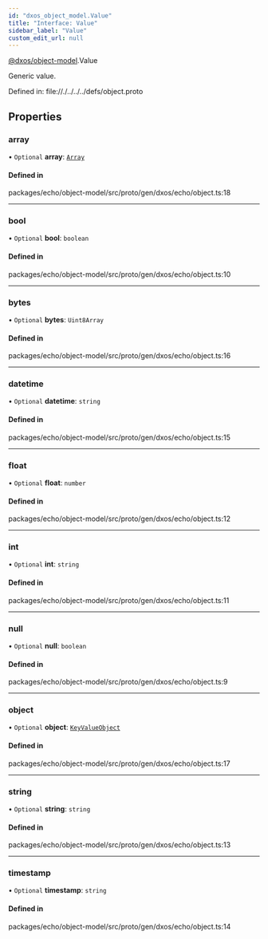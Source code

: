 ```yaml
---
id: "dxos_object_model.Value"
title: "Interface: Value"
sidebar_label: "Value"
custom_edit_url: null
---
```


[@dxos/object-model](../modules/dxos_object_model.md).Value

Generic value.

Defined in:
  file://./../../../defs/object.proto

## Properties

### array

• `Optional` **array**: [`Array`](dxos_object_model.Array.md)

#### Defined in

packages/echo/object-model/src/proto/gen/dxos/echo/object.ts:18

___

### bool

• `Optional` **bool**: `boolean`

#### Defined in

packages/echo/object-model/src/proto/gen/dxos/echo/object.ts:10

___

### bytes

• `Optional` **bytes**: `Uint8Array`

#### Defined in

packages/echo/object-model/src/proto/gen/dxos/echo/object.ts:16

___

### datetime

• `Optional` **datetime**: `string`

#### Defined in

packages/echo/object-model/src/proto/gen/dxos/echo/object.ts:15

___

### float

• `Optional` **float**: `number`

#### Defined in

packages/echo/object-model/src/proto/gen/dxos/echo/object.ts:12

___

### int

• `Optional` **int**: `string`

#### Defined in

packages/echo/object-model/src/proto/gen/dxos/echo/object.ts:11

___

### null

• `Optional` **null**: `boolean`

#### Defined in

packages/echo/object-model/src/proto/gen/dxos/echo/object.ts:9

___

### object

• `Optional` **object**: [`KeyValueObject`](dxos_object_model.KeyValueObject.md)

#### Defined in

packages/echo/object-model/src/proto/gen/dxos/echo/object.ts:17

___

### string

• `Optional` **string**: `string`

#### Defined in

packages/echo/object-model/src/proto/gen/dxos/echo/object.ts:13

___

### timestamp

• `Optional` **timestamp**: `string`

#### Defined in

packages/echo/object-model/src/proto/gen/dxos/echo/object.ts:14
